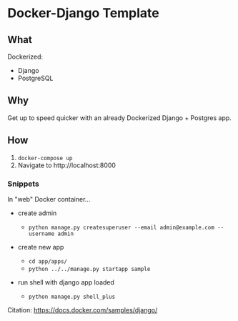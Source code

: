 # Docker-Django Template

## What
Dockerized:
- Django
- PostgreSQL

## Why
Get up to speed quicker with an already Dockerized Django + Postgres app.

## How
1. `docker-compose up`
2. Navigate to http://localhost:8000

### Snippets
In "web" Docker container...
- create admin
    - `python manage.py createsuperuser --email admin@example.com --username admin`

- create new app
    - `cd app/apps/`
    - `python ../../manage.py startapp sample`

- run shell with django app loaded
    - `python manage.py shell_plus`

Citation: https://docs.docker.com/samples/django/
